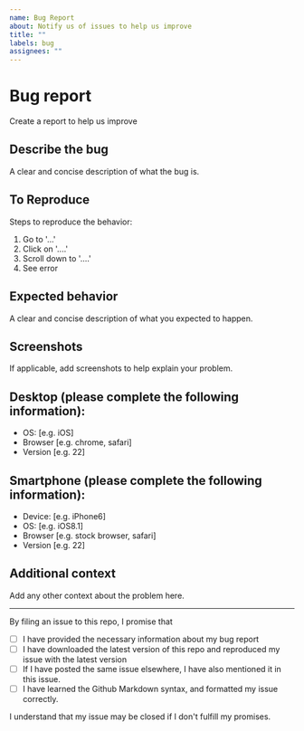 ```yaml
---
name: Bug Report
about: Notify us of issues to help us improve
title: ""
labels: bug
assignees: ""
---
```


# Bug report

Create a report to help us improve

## Describe the bug

A clear and concise description of what the bug is.

## To Reproduce

Steps to reproduce the behavior:

1. Go to '...'
2. Click on '....'
3. Scroll down to '....'
4. See error

## Expected behavior

A clear and concise description of what you expected to happen.

## Screenshots

If applicable, add screenshots to help explain your problem.

## Desktop (please complete the following information):

-   OS: [e.g. iOS]
-   Browser [e.g. chrome, safari]
-   Version [e.g. 22]

## Smartphone (please complete the following information):

-   Device: [e.g. iPhone6]
-   OS: [e.g. iOS8.1]
-   Browser [e.g. stock browser, safari]
-   Version [e.g. 22]

## Additional context

Add any other context about the problem here.

<!--
Please keep the below portion in your issue. Your issue will be closed if any of the boxes is not checked (i.e., replace `[ ]` by `[x]`).
-->

---

By filing an issue to this repo, I promise that

-   [ ] I have provided the necessary information about my bug report
-   [ ] I have downloaded the latest version of this repo and reproduced my issue with the latest version
-   [ ] If I have posted the same issue elsewhere, I have also mentioned it in this issue.
-   [ ] I have learned the Github Markdown syntax, and formatted my issue correctly.

I understand that my issue may be closed if I don't fulfill my promises.
